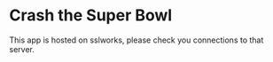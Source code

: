 Crash the Super Bowl
====================

This app is hosted on sslworks, please check you connections to that server.